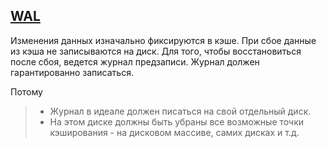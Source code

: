 ## [WAL](https://www.youtube.com/watch?v=3EactzfMjOs&list=PLaFqU3KCWw6LPcuYVymLcXl3muC45mu3e&index=8)
Изменения данных изначально фиксируются в кэше. При сбое данные из кэша не записываются на диск.
Для того, чтобы восстановиться после сбоя, ведется журнал предзаписи. Журнал должен гарантированно записаться.

Потому
> * Журнал в идеале должен писаться на свой отдельный диск.
> * На этом диске должны быть убраны все возможные точки кэширования - на дисковом массиве, самих дисках и т.д.

